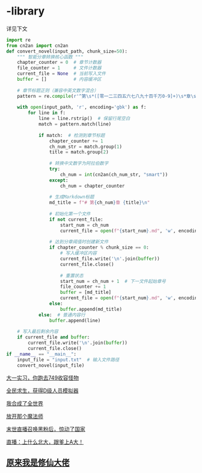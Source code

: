 # -library

详见下文

```python
import re
from cn2an import cn2an
def convert_novel(input_path, chunk_size=50):
    """ 智能分章转换核心函数 """
    chapter_counter = 0  # 章节计数器
    file_counter = 1     # 文件计数器
    current_file = None  # 当前写入文件
    buffer = []          # 内容缓冲区
    
    # 章节标题正则（兼容中英文数字混合）
    pattern = re.compile(r'^第\s*([零一二三四五六七八九十百千万0-9]+)\s*章\s+(.*)$')
    
    with open(input_path, 'r', encoding='gbk') as f:
        for line in f:
            line = line.rstrip()  # 保留行尾空白
            match = pattern.match(line)
            
            if match:  # 检测到章节标题
                chapter_counter += 1
                ch_num_str = match.group(1)
                title = match.group(2)
                
                # 转换中文数字为阿拉伯数字
                try:
                    ch_num = int(cn2an(ch_num_str, "smart"))
                except:
                    ch_num = chapter_counter
                
                # 生成Markdown标题
                md_title = f"# 第{ch_num}章 {title}\n"
                
                # 初始化第一个文件
                if not current_file:
                    start_num = ch_num
                    current_file = open(f"{start_num}.md", 'w', encoding='utf-8')
                
                # 达到分章阈值时创建新文件
                if chapter_counter % chunk_size == 0:
                    # 写入缓冲区内容
                    current_file.write('\n'.join(buffer))
                    current_file.close()
                    
                    # 重置状态
                    start_num = ch_num + 1  # 下一文件起始章号
                    file_counter += 1
                    buffer = [md_title]
                    current_file = open(f"{start_num}.md", 'w', encoding='utf-8')
                else:
                    buffer.append(md_title)
            else:  # 普通内容行
                buffer.append(line)
    
    # 写入最后剩余内容
    if current_file and buffer:
        current_file.write('\n'.join(buffer))
        current_file.close()
if __name__ == "__main__":
    input_file = "input.txt"  # 输入文件路径
    convert_novel(input_file)

```

[大一实习，你跑去749收容怪物 ](https://github.com/MaKerG520/-library/blob/main/749SRS/part1.md#%E7%AC%AC1%E7%AB%A0-%E7%AD%89%E4%BA%86%E4%BA%8C%E5%8D%81%E5%B9%B4%E7%9A%84%E9%87%91%E6%89%8B%E6%8C%87%E7%BB%88%E4%BA%8E%E6%9C%89%E8%83%BD%E7%94%A8%E7%9A%84%E5%B8%8C%E6%9C%9B%E4%BA%86)

[全民求生，获得D级人员模拟器](https://github.com/MaKerG520/-library/blob/main/D%E7%BA%A7/part1.md#%E7%AC%AC1%E7%AB%A0-%E5%BC%80%E5%B1%80%E6%88%90%E4%B8%BAd%E7%BA%A7%E4%BA%BA%E5%91%98)

[我合成了全世界](https://github.com/MaKerG520/-library/blob/main/HCQworld/1.md#%E7%AC%AC1%E7%AB%A0-%E5%9C%B0%E7%90%83%E5%9E%83%E5%9C%BE%E5%9C%BA)

[放开那个魔法师](https://github.com/MaKerG520/-library/blob/main/MFS/1.md#%E7%AC%AC1%E7%AB%A0-%E5%BC%80%E7%AB%AF)

[末世直播召唤黑粉后，惊动了国家](https://github.com/MaKerG520/-library/blob/main/MSZB/part1.md#%E7%AC%AC1%E7%AB%A0-%E4%BA%BA%E5%9C%A8%E6%9C%AB%E4%B8%96%E6%90%9E%E7%9B%B4%E6%92%AD)

[直播：上什么北大，跟爹上A大！](https://github.com/MaKerG520/-library/blob/main/SAD/part1.md#%E7%AC%AC1%E7%AB%A0-%E4%B8%8A%E4%BB%80%E4%B9%88%E5%8C%97%E5%A4%A7%E8%B7%9F%E7%88%B9%E4%B8%8Aa%E5%A4%A7)

## [原来我是修仙大佬](https://github.com/MaKerG520/-library/blob/main/XXDL/1.md#%E7%AC%AC1%E7%AB%A0-%E5%BC%80%E5%B1%80%E5%B0%B1%E5%92%8C%E7%B3%BB%E7%BB%9F%E6%95%A3%E4%BC%99)
